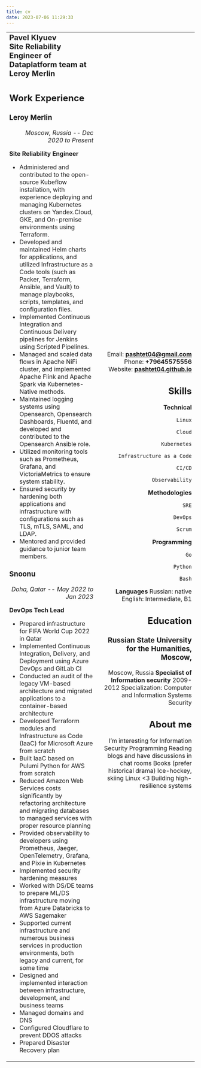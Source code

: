 ```yaml
---
title: cv
date: 2023-07-06 11:29:33
---
```


<table border="0">
    <tr>
        <td><b style="font-size:20px">Pavel Klyuev</br>Site Reliability Engineer of Dataplatform team at Leroy Merlin</b></td>
        <td><b style="font-size:30px"></td>
    </tr>
    <tr>
        <td>


## Work Experience

### Leroy Merlin
<div style="text-align: right">

_Moscow, Russia_ -- _Dec 2020 to Present_

</div>

**Site Reliability Engineer**

- Administered and contributed to the open-source Kubeflow installation, with experience deploying and managing Kubernetes clusters on Yandex.Cloud, GKE, and On-premise environments using Terraform.
- Developed and maintained Helm charts for applications, and utilized Infrastructure as a Code tools (such as Packer, Terraform, Ansible, and Vault) to manage playbooks, scripts, templates, and configuration files.
- Implemented Continuous Integration and Continuous Delivery pipelines for Jenkins using Scripted Pipelines.
- Managed and scaled data flows in Apache NiFi cluster, and implemented Apache Flink and Apache Spark via Kubernetes-Native methods.
- Maintained logging systems using Opensearch, Opensearch Dashboards, Fluentd, and developed and contributed to the Opensearch Ansible role.
- Utilized monitoring tools such as Prometheus, Grafana, and VictoriaMetrics to ensure system stability.
- Ensured security by hardening both applications and infrastructure with configurations such as TLS, mTLS, SAML, and LDAP.
- Mentored and provided guidance to junior team members.

### Snoonu
<div style="text-align: right">

_Doha, Qatar_ -- _May 2022 to Jan 2023_

</div>

**DevOps Tech Lead**

- Prepared infrastructure for FIFA World Cup 2022 in Qatar
- Implemented Continuous Integration, Delivery, and Deployment using Azure DevOps and GitLab CI
- Conducted an audit of the legacy VM-based architecture and migrated applications to a container-based architecture
- Developed Terraform modules and Infrastructure as Code (IaaC) for Microsoft Azure from scratch
- Built IaaC based on Pulumi Python for AWS from scratch
- Reduced Amazon Web Services costs significantly by refactoring architecture and migrating databases to managed services with proper resource planning
- Provided observability to developers using Prometheus, Jaeger, OpenTelemetry, Grafana, and Pixie in Kubernetes
- Implemented security hardening measures
- Worked with DS/DE teams to prepare ML/DS infrastructure moving from Azure Databricks to AWS Sagemaker
- Supported current infrastructure and numerous business services in production environments, both legacy and current, for some time
- Designed and implemented interaction between infrastructure, development, and business teams
- Managed domains and DNS
- Configured Cloudflare to prevent DDOS attacks
- Prepared Disaster Recovery plan

</td>
<td> 

<div style="text-align: right">

Email: **<pashtet04@gmail.com>**
Phone: **+79645575556**
Website: **[pashtet04.github.io](https://pashtet04.github.io)**

## Skills

**Technical**

`Linux`

`Cloud`

`Kubernetes`

`Infrastructure as a Code`

`CI/CD`

`Observability`

**Methodologies**

`SRE`

`DevOps`

`Scrum`

**Programming**

`Go`

`Python`

`Bash`

**Languages** 
Russian: native
English: Intermediate, B1

## Education

### Russian State University for the Humanities, Moscow,
Moscow, Russia
**Specialist of Information security**
2009-2012
Specialization: Computer and Information Systems Security

## About me

I’m interesting for
Information Security
Programming
Reading blogs and have discussions in chat rooms
Books (prefer historical drama)
Ice-hockey, skiing
Linux <3
Building high-resilience systems

</div>

</td>
</tr>
</table>
